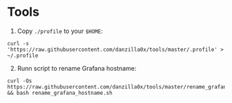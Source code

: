 # Tools
1. Copy `./profile` to your `$HOME`:
```
curl -s 'https://raw.githubusercontent.com/danzilla0x/tools/master/.profile' > ~/.profile
```

2. Runn script to rename Grafana hostname:
```
curl -Os https://raw.githubusercontent.com/danzilla0x/tools/master/rename_grafana_hostname.sh && bash rename_grafana_hostname.sh
```